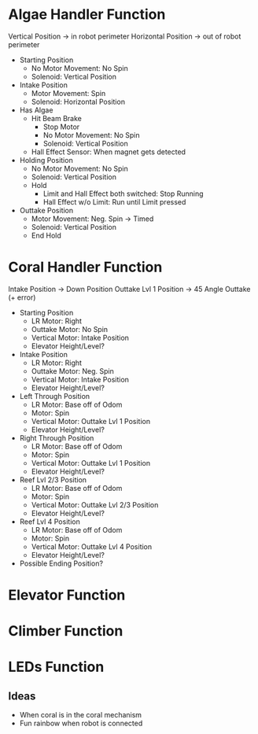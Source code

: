# Algae Handler Function
Vertical Position -> in robot perimeter
Horizontal Position -> out of robot perimeter
- Starting Position
  - No Motor Movement: No Spin
  - Solenoid: Vertical Position
- Intake Position
  - Motor Movement: Spin
  - Solenoid: Horizontal Position
- Has Algae
  - Hit Beam Brake
    - Stop Motor
    - No Motor Movement: No Spin
    - Solenoid: Vertical Position
  - Hall Effect Sensor: When magnet gets detected
- Holding Position
  - No Motor Movement: No Spin
  - Solenoid: Vertical Position
  - Hold
    - Limit and Hall Effect both switched: Stop Running
    - Hall Effect w/o Limit: Run until Limit pressed
- Outtake Position
  - Motor Movement: Neg. Spin -> Timed
  - Solenoid: Vertical Position
  - End Hold
# Coral Handler Function
Intake Position -> Down Position
Outtake Lvl 1 Position -> 45 Angle Outtake (+ error)
- Starting Position
  - LR Motor: Right
  - Outtake Motor: No Spin
  - Vertical Motor: Intake Position
  - Elevator Height/Level?
- Intake Position
  - LR Motor: Right
  - Outtake Motor: Neg. Spin
  - Vertical Motor: Intake Position
  - Elevator Height/Level?
- Left Through Position
  - LR Motor: Base off of Odom
  - Motor: Spin
  - Vertical Motor: Outtake Lvl 1 Position
  - Elevator Height/Level?
- Right Through Position
  - LR Motor: Base off of Odom
  - Motor: Spin
  - Vertical Motor: Outtake Lvl 1 Position
  - Elevator Height/Level?
- Reef Lvl 2/3 Position
  - LR Motor: Base off of Odom
  - Motor: Spin
  - Vertical Motor: Outtake Lvl 2/3 Position
  - Elevator Height/Level?
- Reef Lvl 4 Position
  - LR Motor: Base off of Odom
  - Motor: Spin
  - Vertical Motor: Outtake Lvl 4 Position
  - Elevator Height/Level?
- Possible Ending Position?
# Elevator Function
# Climber Function
# LEDs Function
## Ideas
- When coral is in the coral mechanism
- Fun rainbow when robot is connected